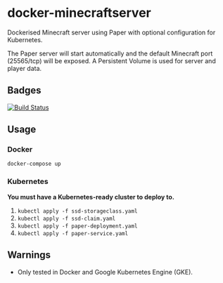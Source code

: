# docker-minecraftserver
Dockerised Minecraft server using Paper with optional configuration for Kubernetes.

The Paper server will start automatically and the default Minecraft port (25565/tcp) will be exposed.  A Persistent Volume is used for server and player data.

## Badges

[![Build Status](https://travis-ci.com/danwiltshire/docker-minecraftserver.svg?branch=master)](https://travis-ci.com/danwiltshire/docker-minecraftserver)

## Usage

### Docker
`docker-compose up`

### Kubernetes
**You must have a Kubernetes-ready cluster to deploy to.**

1. `kubectl apply -f ssd-storageclass.yaml`
2. `kubectl apply -f ssd-claim.yaml`
3. `kubectl apply -f paper-deployment.yaml`
4. `kubectl apply -f paper-service.yaml`

## Warnings
- Only tested in Docker and Google Kubernetes Engine (GKE).
